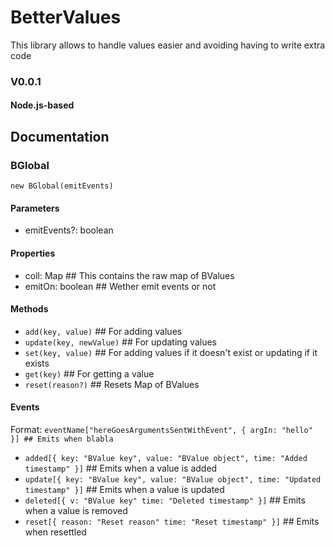 # BetterValues

This library allows to handle values easier and avoiding having to write extra code 

### V0.0.1

#### Node.js-based


## Documentation

### BGlobal
`new BGlobal(emitEvents)`
#### Parameters
- emitEvents?: boolean
#### Properties
- coll: Map ## This contains the raw map of BValues
- emitOn: boolean ## Wether emit events or not
#### Methods
- `add(key, value)` ## For adding values
- `update(key, newValue)` ## For updating values
- `set(key, value)` ## For adding values if it doesn't exist or updating if it exists
- `get(key)` ## For getting a value
- `reset(reason?)` ## Resets Map of BValues
#### Events
Format: `eventName["hereGoesArgumentsSentWithEvent", { argIn: "hello" }] ## Emits when blabla`
- `added[{ key: "BValue key", value: "BValue object", time: "Added timestamp" }]` ## Emits when a value is added
- `update[{ key: "BValue key", value: "BValue object", time: "Updated timestamp" }]` ## Emits when a value is updated
- `deleted[{ v: "BValue key" time: "Deleted timestamp" }]` ## Emits when a value is removed
- `reset[{ reason: "Reset reason" time: "Reset timestamp" }]` ## Emits when resettled
